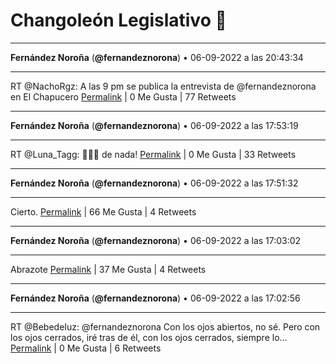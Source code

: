 # Changoleón Legislativo 🙈
*****
**Fernández Noroña** (**@fernandeznorona**) • 06-09-2022 a las 20:43:34
*****
RT @NachoRgz: A las 9 pm se publica la entrevista de @fernandeznorona en El Chapucero
[Permalink](https://twitter.com/fernandeznorona/status/1567372983622066178) | 0 Me Gusta | 77 Retweets
*****
**Fernández Noroña** (**@fernandeznorona**) • 06-09-2022 a las 17:53:19
*****
RT @Luna_Tagg: 🤭😂😂 de nada!
[Permalink](https://twitter.com/fernandeznorona/status/1567330137602985988) | 0 Me Gusta | 33 Retweets
*****
**Fernández Noroña** (**@fernandeznorona**) • 06-09-2022 a las 17:51:32
*****
Cierto.
[Permalink](https://twitter.com/fernandeznorona/status/1567329691790368769) | 66 Me Gusta | 4 Retweets
*****
**Fernández Noroña** (**@fernandeznorona**) • 06-09-2022 a las 17:03:02
*****
Abrazote
[Permalink](https://twitter.com/fernandeznorona/status/1567317483689754625) | 37 Me Gusta | 4 Retweets
*****
**Fernández Noroña** (**@fernandeznorona**) • 06-09-2022 a las 17:02:56
*****
RT @BebedeIuz: @fernandeznorona Con los ojos abiertos, no sé. Pero con los ojos cerrados, iré tras de él, con los ojos cerrados, siempre lo…
[Permalink](https://twitter.com/fernandeznorona/status/1567317459509583880) | 0 Me Gusta | 6 Retweets